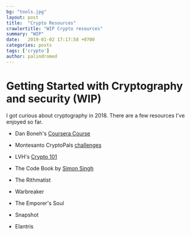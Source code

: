 ```yaml
---
bg: "tools.jpg"
layout: post
title:  "Crypto Resources"
crawlertitle: "WIP Crypto resources"
summary: "WIP"
date:   2019-01-02 17:17:58 +0700
categories: posts
tags: ['crypto']
author: palindromed
---
```


# Getting Started with Cryptography and security (WIP)

I got curious about cryptography in 2018. There are a few resources I've enjoyed so far.

* Dan Boneh's [Coursera Course](https://www.coursera.org/learn/crypto/)
* Montesanto CryptoPals [challenges](http://cryptopals.com/)
* LVH's [Crypto 101](https://www.crypto101.io/)
* The Code Book by [Simon Singh](https://simonsingh.net/books/the-code-book/)


* The Rithmatist
* Warbreaker
* The Emporer's Soul
* Snapshot
* Elantris
